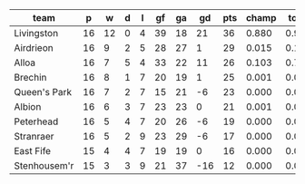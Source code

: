 |     team     | p  | w  | d | l | gf | ga | gd  | pts | champ | top2  | top3  | top4  |  5-7  | bot4  | bot3  | bot2  |
|--------------|----|----|---|---|----|----|-----|-----|-------|-------|-------|-------|-------|-------|-------|-------|
| Livingston   | 16 | 12 | 0 | 4 | 39 | 18 |  21 |  36 | 0.880 | 0.986 | 0.999 | 1.000 | 0.000 | 0.000 | 0.000 | 0.000|
| Airdrieon    | 16 |  9 | 2 | 5 | 28 | 27 |   1 |  29 | 0.015 | 0.183 | 0.558 | 0.752 | 0.223 | 0.064 | 0.025 | 0.007|
| Alloa        | 16 |  7 | 5 | 4 | 33 | 22 |  11 |  26 | 0.103 | 0.722 | 0.901 | 0.961 | 0.038 | 0.005 | 0.002 | 0.000|
| Brechin      | 16 |  8 | 1 | 7 | 20 | 19 |   1 |  25 | 0.001 | 0.037 | 0.164 | 0.349 | 0.477 | 0.301 | 0.174 | 0.073|
| Queen's Park | 16 |  7 | 2 | 7 | 15 | 21 |  -6 |  23 | 0.000 | 0.020 | 0.101 | 0.240 | 0.493 | 0.427 | 0.267 | 0.124|
| Albion       | 16 |  6 | 3 | 7 | 23 | 23 |   0 |  21 | 0.001 | 0.029 | 0.137 | 0.318 | 0.486 | 0.344 | 0.196 | 0.083|
| Peterhead    | 16 |  5 | 4 | 7 | 20 | 26 |  -6 |  19 | 0.000 | 0.011 | 0.058 | 0.153 | 0.454 | 0.566 | 0.394 | 0.206|
| Stranraer    | 16 |  5 | 2 | 9 | 23 | 29 |  -6 |  17 | 0.000 | 0.003 | 0.022 | 0.073 | 0.342 | 0.740 | 0.585 | 0.383|
| East Fife    | 15 |  4 | 4 | 7 | 19 | 19 |   0 |  16 | 0.000 | 0.009 | 0.060 | 0.153 | 0.449 | 0.571 | 0.398 | 0.215|
| Stenhousem'r | 15 |  3 | 3 | 9 | 21 | 37 | -16 |  12 | 0.000 | 0.000 | 0.000 | 0.003 | 0.037 | 0.983 | 0.960 | 0.909|
